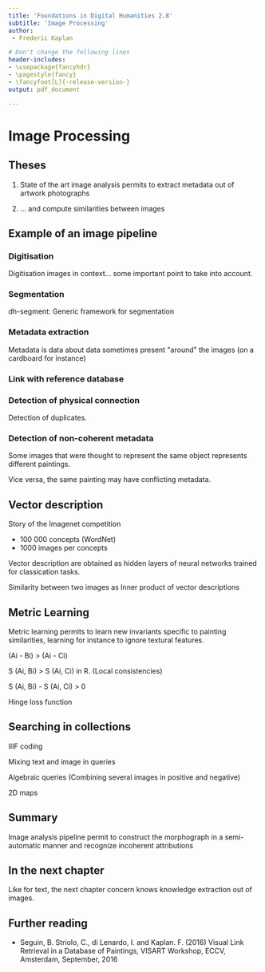 ```yaml
---
title: 'Foundations in Digital Humanities 2.8'
subtitle: 'Image Processing'
author:
 - Frederic Kaplan

# Don't change the following lines
header-includes:
- \usepackage{fancyhdr}
- \pagestyle{fancy}
- \fancyfoot[L]{-release-version-}
output: pdf_document

---
```


# Image Processing

## Theses

1) State of the art image analysis permits to extract metadata out of artwork photographs

2) … and compute similarities between images



## Example of an image pipeline

### Digitisation

Digitisation images in context... some important point to take into account. 

### Segmentation

dh-segment: Generic framework for segmentation

### Metadata extraction

Metadata is data about data sometimes present "around" the images (on a cardboard for instance)

### Link with reference database

### Detection of physical connection

Detection of duplicates. 

### Detection of non-coherent metadata

Some images that were thought to represent the same object represents different paintings.

Vice versa, the same painting may have conflicting metadata. 

## Vector description

Story of the Imagenet competition 

- 100 000 concepts (WordNet)
- 1000 images per concepts

Vector description are obtained as hidden layers of neural networks trained for classication tasks. 

Similarity between two images as Inner product of vector descriptions

## Metric Learning

Metric learning permits to learn new invariants specific to painting similarities, learning for instance to ignore textural features. 

(Ai - Bi) > (Ai - Ci)

S (Ai, Bi) > S (Ai, Ci) in R. (Local consistencies)

S (Ai, Bi) - S (Ai, Ci) > 0

Hinge loss function

## Searching in collections

IIIF coding

Mixing text and image in queries

Algebraic queries (Combining several images in positive and negative)

2D maps

## Summary 

Image analysis pipeline permit to construct the morphograph in a semi-automatic manner and recognize incoherent attributions 

## In the next chapter

Like for text, the next chapter concern knows knowledge extraction out of images. 

## Further reading

- Seguin, B. Striolo, C., di Lenardo, I. and Kaplan. F. (2016) Visual Link Retrieval in a Database of Paintings, VISART Workshop, ECCV, Amsterdam, September, 2016

